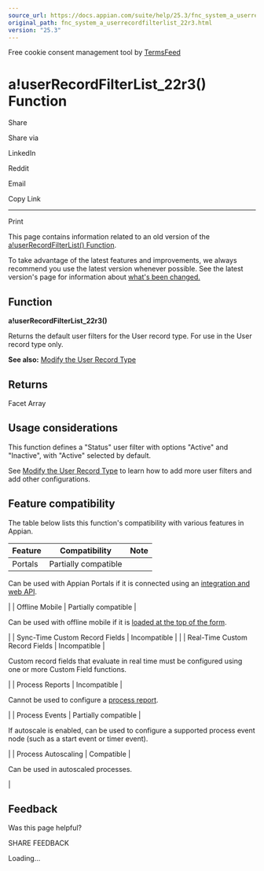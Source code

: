 ```yaml
---
source_url: https://docs.appian.com/suite/help/25.3/fnc_system_a_userrecordfilterlist_22r3.html
original_path: fnc_system_a_userrecordfilterlist_22r3.html
version: "25.3"
---
```


Free cookie consent management tool by [TermsFeed](https://www.termsfeed.com/)

# a!userRecordFilterList\_22r3() Function

Share

Share via

LinkedIn

Reddit

Email

Copy Link

* * *

Print

This page contains information related to an old version of the [a!userRecordFilterList() Function](/suite/help/25.3/fnc_system_a_userrecordfilterlist.html).

To take advantage of the latest features and improvements, we always recommend you use the latest version whenever possible. See the latest version's page for information about [what's been changed.](/suite/help/25.3/fnc_system_a_userrecordfilterlist.html#Old_Version)

## Function

**a!userRecordFilterList\_22r3()**

Returns the default user filters for the User record type. For use in the User record type only.

**See also:** [Modify the User Record Type](Configure_Tempo_Users.html)

## Returns

Facet Array

## Usage considerations

This function defines a "Status" user filter with options "Active" and "Inactive", with "Active" selected by default.

See [Modify the User Record Type](Configure_Tempo_Users.html) to learn how to add more user filters and add other configurations.

## Feature compatibility

The table below lists this function's compatibility with various features in Appian.

| Feature | Compatibility | Note |
| --- | --- | --- |
| Portals | Partially compatible |
Can be used with Appian Portals if it is connected using an [integration and web API](portals-design.html#using-partially-compatible-functions-and-objects-in-a-portal).

 |
| Offline Mobile | Partially compatible |

Can be used with offline mobile if it is [loaded at the top of the form](offline-mobile-design-best-practices.html#working-with-partially-compatible-functions).

 |
| Sync-Time Custom Record Fields | Incompatible |  |
| Real-Time Custom Record Fields | Incompatible |

Custom record fields that evaluate in real time must be configured using one or more Custom Field functions.

 |
| Process Reports | Incompatible |

Cannot be used to configure a [process report](Process_Reports.html).

 |
| Process Events | Partially compatible |

If autoscale is enabled, can be used to configure a supported process event node (such as a start event or timer event).

 |
| Process Autoscaling | Compatible |

Can be used in autoscaled processes.

 |

## Feedback

Was this page helpful?

SHARE FEEDBACK

Loading...